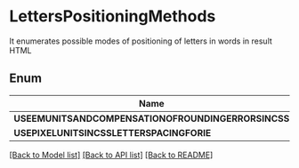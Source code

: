 
# LettersPositioningMethods
It enumerates possible modes of positioning of letters in words in result HTML
            

## Enum
| Name |
| ----------- |
| **USEEMUNITSANDCOMPENSATIONOFROUNDINGERRORSINCSS** |
| **USEPIXELUNITSINCSSLETTERSPACINGFORIE** |

[[Back to Model list]](../README.md#documentation-for-models) [[Back to API list]](../README.md#documentation-for-api-endpoints) [[Back to README]](../README.md)


